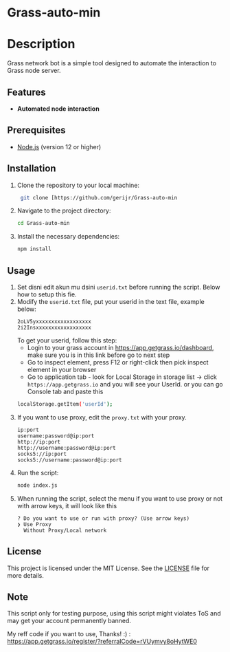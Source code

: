 # Grass-auto-min

# Description
Grass network bot is a simple tool designed to automate the interaction to Grass node server.

## Features
- **Automated node interaction**

## Prerequisites
- [Node.js](https://nodejs.org/) (version 12 or higher)

## Installation

1. Clone the repository to your local machine:
   ```bash
	git clone [https://github.com/gerijr/Grass-auto-min
   ```
2. Navigate to the project directory:
	```bash
	cd Grass-auto-min
	```
3. Install the necessary dependencies:
	```bash
	npm install
	```

## Usage

1. Set disni edit akun mu dsini `userid.txt` before running the script. Below how to setup this fie.
2. Modify the `userid.txt` file, put your userid in the text file, example below:
	```
	2oLV5yxxxxxxxxxxxxxxxxxx
 	2i2Insxxxxxxxxxxxxxxxxxx
	```
	To get your userid, follow this step:
	- Login to your grass account in https://app.getgrass.io/dashboard, make sure you is in this link before go to next step
	- Go to inspect element, press F12 or right-click then pick inspect element in your browser
	- Go to application tab - look for Local Storage in storage list -> click `https://app.getgrass.io` and you will see your UserId.
	or you can go Console tab and paste this 
	```bash
	localStorage.getItem('userId');
 	```
3. If you want to use proxy, edit the `proxy.txt` with your proxy.
	```
 	ip:port
	username:password@ip:port
	http://ip:port
	http://username:password@ip:port
	socks5://ip:port
	socks5://username:password@ip:port
 	```
4. Run the script:
	```bash
	node index.js
	```
5. When running the script, select the menu if you want to use proxy or not with arrow keys, it will look like this
	```
 	? Do you want to use or run with proxy? (Use arrow keys)
	❯ Use Proxy
	  Without Proxy/Local network
 	```
## License
This project is licensed under the MIT License. See the [LICENSE](LICENSE) file for more details.

## Note
This script only for testing purpose, using this script might violates ToS and may get your account permanently banned.

My reff code if you want to use, Thanks! :) : 
https://app.getgrass.io/register/?referralCode=rVUymvy8oHytWE0
